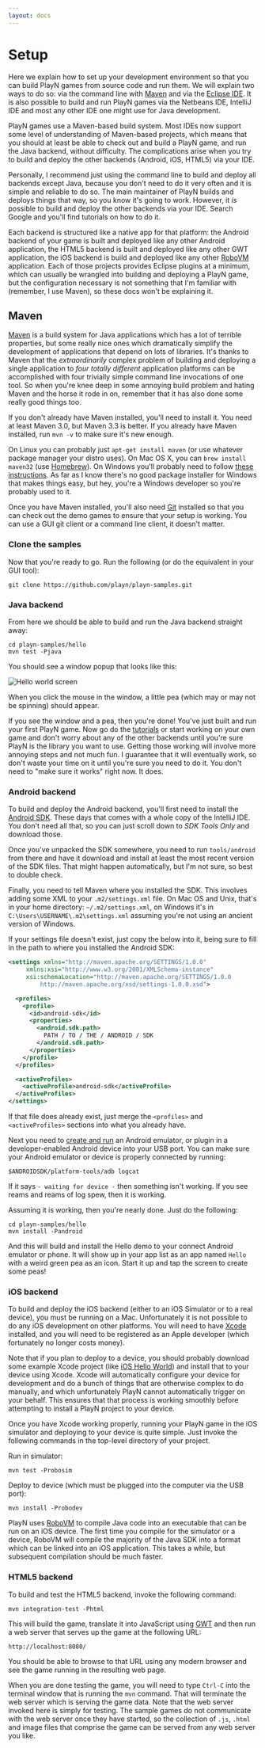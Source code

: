 ```yaml
---
layout: docs
---
```


# Setup

Here we explain how to set up your development environment so that you can build PlayN games from
source code and run them. We will explain two ways to do so: via the command line with [Maven] and
via the [Eclipse IDE]. It is also possible to build and run PlayN games via the Netbeans IDE,
IntelliJ IDE and most any other IDE one might use for Java development.

PlayN games use a Maven-based build system. Most IDEs now support some level of understanding of
Maven-based projects, which means that you should at least be able to check out and build a PlayN
game, and run the Java backend, without difficulty. The complications arise when you try to build
and deploy the other backends (Android, iOS, HTML5) via your IDE.

Personally, I recommend just using the command line to build and deploy all backends except Java,
because you don't need to do it very often and it is simple and reliable to do so. The main
maintainer of PlayN builds and deploys things that way, so you know it's going to work. However, it
*is* possible to build and deploy the other backends via your IDE. Search Google and you'll find
tutorials on how to do it.

Each backend is structured like a native app for that platform: the Android backend of your game is
built and deployed like any other Android application, the HTML5 backend is built and deployed like
any other GWT application, the iOS backend is build and deployed like any other [RoboVM]
application. Each of those projects provides Eclipse plugins at a minimum, which can usually be
wrangled into building and deploying a PlayN game, but the configuration necessary is not something
that I'm familiar with (remember, I use Maven), so these docs won't be explaining it.

## Maven

[Maven] is a build system for Java applications which has a lot of terrible properties, but some
really nice ones which dramatically simplify the development of applications that depend on lots of
libraries. It's thanks to Maven that the *extraordinarily* complex problem of building and
deploying a single application to *four totally different* application platforms can be
accomplished with four trivially simple command line invocations of one tool. So when you're knee
deep in some annoying build problem and hating Maven and the horse it rode in on, remember that it
has also done some really good things too.

If you don't already have Maven installed, you'll need to install it. You need at least Maven 3.0,
but Maven 3.3 is better. If you already have Maven installed, run `mvn -v` to make sure it's new
enough.

On Linux you can probably just `apt-get install maven` (or use whatever package manager your distro
uses). On Mac OS X, you can `brew install maven32` (use [Homebrew]). On Windows you'll probably
need to follow [these instructions](http://maven.apache.org/download.cgi). As far as I know there's
no good package installer for Windows that makes things easy, but hey, you're a Windows developer
so you're probably used to it.

Once you have Maven installed, you'll also need [Git] installed so that you can check out the demo
games to ensure that your setup is working. You can use a GUI git client or a command line client,
it doesn't matter.

### Clone the samples

Now that you're ready to go. Run the following (or do the equivalent in your GUI tool):

```
git clone https://github.com/playn/playn-samples.git
```

### Java backend

From here we should be able to build and run the Java backend straight away:

```
cd playn-samples/hello
mvn test -Pjava
```

You should see a window popup that looks like this:

![Hello world screen](hello.png)

When you click the mouse in the window, a little pea (which may or may not be spinning) should
appear.

If you see the window and a pea, then you're done! You've just built and run your first PlayN game.
Now go do the [tutorials](index.html#tutorials) or start working on your own game and don't worry
about any of the other backends until you're sure PlayN is the library you want to use. Getting
those working will involve more annoying steps and not much fun. I guarantee that it will
eventually work, so don't waste your time on it until you're sure you need to do it. You don't need
to "make sure it works" right now. It does.

### Android backend

To build and deploy the Android backend, you'll first need to install the [Android SDK]. These days
that comes with a whole copy of the IntelliJ IDE. You don't need all that, so you can just scroll
down to *SDK Tools Only* and download those.

Once you've unpacked the SDK somewhere, you need to run `tools/android` from there and have it
download and install at least the most recent version of the SDK files. That might happen
automatically, but I'm not sure, so best to double check.

Finally, you need to tell Maven where you installed the SDK. This involves adding some XML to your
`.m2/settings.xml` file. On Mac OS and Unix, that's in your home directory: `~/.m2/settings.xml`,
on Windows it's in `C:\Users\USERNAME\.m2\settings.xml` assuming you're not using an ancient
version of Windows.

If your settings file doesn't exist, just copy the below into it, being sure to fill in the path
to where you installed the Android SDK:

```xml
<settings xmlns="http://maven.apache.org/SETTINGS/1.0.0"
     xmlns:xsi="http://www.w3.org/2001/XMLSchema-instance"
     xsi:schemaLocation="http://maven.apache.org/SETTINGS/1.0.0
         http://maven.apache.org/xsd/settings-1.0.0.xsd">

  <profiles>
    <profile>
      <id>android-sdk</id>
      <properties>
        <android.sdk.path>
          PATH / TO / THE / ANDROID / SDK
        </android.sdk.path>
      </properties>
    </profile>
  </profiles>

  <activeProfiles>
    <activeProfile>android-sdk</activeProfile>
  </activeProfiles>
</settings>
```

If that file does already exist, just merge the `<profiles>` and `<activeProfiles>` sections into
what you already have.

Next you need to [create and run](http://developer.android.com/tools/devices/emulator.html) an
Android emulator, or plugin in a developer-enabled Android device into your USB port. You can make
sure your Android emulator or device is properly connected by running:

```
$ANDROIDSDK/platform-tools/adb logcat
```

If it says `- waiting for device -` then something isn't working. If you see reams and reams of log
spew, then it is working.

Assuming it is working, then you're nearly done. Just do the following:

```
cd playn-samples/hello
mvn install -Pandroid
```

And this will build and install the Hello demo to your connect Android emulator or phone. It will
show up in your app list as an app named `Hello` with a weird green pea as an icon. Start it up and
tap the screen to create some peas!

### iOS backend

To build and deploy the iOS backend (either to an iOS Simulator or to a real device), you must be
running on a Mac. Unfortunately it is not possible to do any iOS development on other platforms.
You will need to have [Xcode] installed, and you will need to be registered as an Apple developer
(which fortunately no longer costs money).

Note that if you plan to deploy to a device, you should probably download some example Xcode
project (like [iOS Hello World]) and install that to your device using Xcode. Xcode will
automatically configure your device for development and do a bunch of things that are otherwise
complex to do manually, and which unfortunately PlayN cannot automatically trigger on your behalf.
This ensures that that process is working smoothly before attempting to install a PlayN project to
your device.

Once you have Xcode working properly, running your PlayN game in the iOS simulator and deploying to
your device is quite simple. Just invoke the following commands in the top-level directory of your
project.

Run in simulator:

```
mvn test -Probosim
```

Deploy to device (which must be plugged into the computer via the USB port):

```
mvn install -Probodev
```

PlayN uses [RoboVM] to compile Java code into an executable that can be run on an iOS device. The
first time you compile for the simulator or a device, RoboVM will compile the majority of the Java
SDK into a format which can be linked into an iOS application. This takes a while, but subsequent
compilation should be much faster.

### HTML5 backend

To build and test the HTML5 backend, invoke the following command:

```
mvn integration-test -Phtml
```

This will build the game, translate it into JavaScript using [GWT] and then run a web server that
serves up the game at the following URL:

```
http://localhost:8080/
```

You should be able to browse to that URL using any modern browser and see the game running in the
resulting web page.

When you are done testing the game, you will need to type `Ctrl-C` into the terminal window that is
running the `mvn` command. That will terminate the web server which is serving the game data. Note
that the web server invoked here is simply for testing. The sample games do not communicate with
the web server once they have started, so the collection of `.js`, `.html` and image files that
comprise the game can be served from any web server you like.


[Android SDK]: http://developer.android.com/sdk/index.html
[Eclipse IDE]: https://eclipse.org/
[GWT]: http://www.gwtproject.org/
[Git]: http://git-scm.com/
[Homebrew]: http://brew.sh/
[Maven]: http://maven.apache.org/
[RoboVM]: https://robovm.com/
[Xcode]: https://developer.apple.com/xcode/
[iOS Hello World]: https://developer.apple.com/library/ios/samplecode/HelloWorld_iPhone/HelloWorld_iPhone.zip
